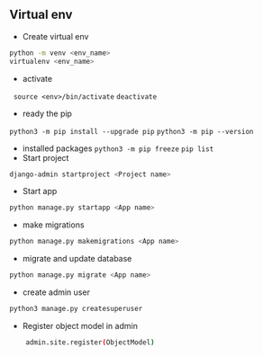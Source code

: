 ## Virtual env
- Create virtual env
```bash
python -m venv <env_name> 
virtualenv <env_name>
```
- activate

` source <env>/bin/activate`
` deactivate `

- ready the pip

` python3 -m pip install --upgrade pip `
` python3 -m pip --version `
- installed packages
` python3 -m pip freeze `
` pip list `
- Start project
```bash 
django-admin startproject <Project name>
``` 

- Start app
```bash
python manage.py startapp <App name>
```

- make migrations
```bash
python manage.py makemigrations <App name>
```
- migrate and update database
```bash
python manage.py migrate <App name>
```

- create admin user
```bash
python3 manage.py createsuperuser
```

- Register object model in admin
```bash
    admin.site.register(ObjectModel)
```

